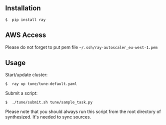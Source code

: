 Installation
------------
    $  pip install ray
    

AWS Access
----------

Please do not forget to put pem file `~/.ssh/ray-autoscaler_eu-west-1.pem`


Usage
-----
Start/update cluster:

    $  ray up tune/tune-default.yaml
    

Submit a script:

    $  ./tune/submit.sh tune/sample_task.py 

Please note that you should always run this script from the root directory of synthesized. It's needed to sync sources.

